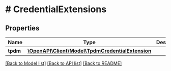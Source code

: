 # # CredentialExtensions

## Properties

Name | Type | Description | Notes
------------ | ------------- | ------------- | -------------
**tpdm** | [**\OpenAPI\Client\Model\TpdmCredentialExtension**](TpdmCredentialExtension.md) |  | [optional]

[[Back to Model list]](../../README.md#models) [[Back to API list]](../../README.md#endpoints) [[Back to README]](../../README.md)
